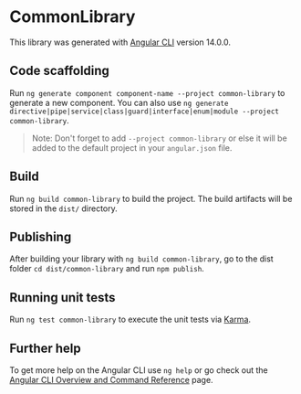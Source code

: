 # CommonLibrary

This library was generated with [Angular CLI](https://github.com/angular/angular-cli) version 14.0.0.

## Code scaffolding

Run `ng generate component component-name --project common-library` to generate a new component. You can also use `ng generate directive|pipe|service|class|guard|interface|enum|module --project common-library`.
> Note: Don't forget to add `--project common-library` or else it will be added to the default project in your `angular.json` file. 

## Build

Run `ng build common-library` to build the project. The build artifacts will be stored in the `dist/` directory.

## Publishing

After building your library with `ng build common-library`, go to the dist folder `cd dist/common-library` and run `npm publish`.

## Running unit tests

Run `ng test common-library` to execute the unit tests via [Karma](https://karma-runner.github.io).

## Further help

To get more help on the Angular CLI use `ng help` or go check out the [Angular CLI Overview and Command Reference](https://angular.io/cli) page.
